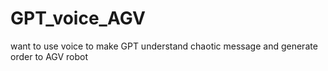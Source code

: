 # GPT_voice_AGV
want to use voice to make GPT understand chaotic message and generate order to AGV robot
